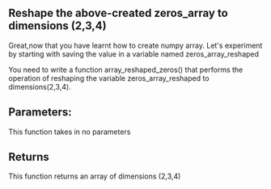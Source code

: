 ## Reshape the above-created zeros_array to dimensions (2,3,4)

Great,now that you have learnt how to create numpy array. Let's experiment by starting with saving the value in a variable named zeros_array_reshaped

You need to write a function array_reshaped_zeros() that performs the operation of reshaping the variable zeros_array_reshaped to dimensions(2,3,4).

## Parameters:
This function takes in no parameters

## Returns
This function returns an array of dimensions (2,3,4)